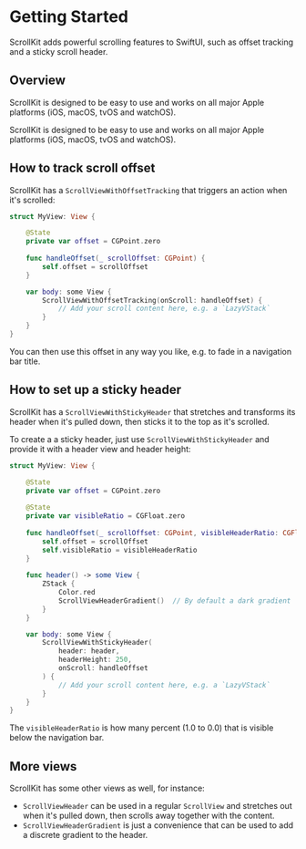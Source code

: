 # Getting Started

ScrollKit adds powerful scrolling features to SwiftUI, such as offset tracking and a sticky scroll header.


## Overview

ScrollKit is designed to be easy to use and works on all major Apple platforms (iOS, macOS, tvOS and watchOS).

ScrollKit is designed to be easy to use and works on all major Apple platforms (iOS, macOS, tvOS and watchOS).



## How to track scroll offset

ScrollKit has a ``ScrollViewWithOffsetTracking`` that triggers an action when it's scrolled:

```swift
struct MyView: View {

    @State
    private var offset = CGPoint.zero
    
    func handleOffset(_ scrollOffset: CGPoint) {
        self.offset = scrollOffset
    }

    var body: some View {
        ScrollViewWithOffsetTracking(onScroll: handleOffset) {
            // Add your scroll content here, e.g. a `LazyVStack`
        }
    }
}
```

You can then use this offset in any way you like, e.g. to fade in a navigation bar title.



## How to set up a sticky header

ScrollKit has a ``ScrollViewWithStickyHeader`` that stretches and transforms its header when it's pulled down, then sticks it to the top as it's scrolled.

To create a a sticky header, just use ``ScrollViewWithStickyHeader`` and provide it with a header view and header height:

```swift
struct MyView: View {

    @State
    private var offset = CGPoint.zero
    
    @State
    private var visibleRatio = CGFloat.zero
    
    func handleOffset(_ scrollOffset: CGPoint, visibleHeaderRatio: CGFloat) {
        self.offset = scrollOffset
        self.visibleRatio = visibleHeaderRatio
    }
    
    func header() -> some View {
        ZStack {
            Color.red
            ScrollViewHeaderGradient()  // By default a dark gradient
        }
    }

    var body: some View {
        ScrollViewWithStickyHeader(
            header: header,
            headerHeight: 250,
            onScroll: handleOffset
        ) {
            // Add your scroll content here, e.g. a `LazyVStack`
        }
    }
}
```

The `visibleHeaderRatio` is how many percent (1.0 to 0.0) that is visible below the navigation bar.



## More views

ScrollKit has some other views as well, for instance:

* ``ScrollViewHeader`` can be used in a regular `ScrollView` and stretches out when it's pulled down, then scrolls away together with the content.
* ``ScrollViewHeaderGradient`` is just a convenience that can be used to add a discrete gradient to the header.

